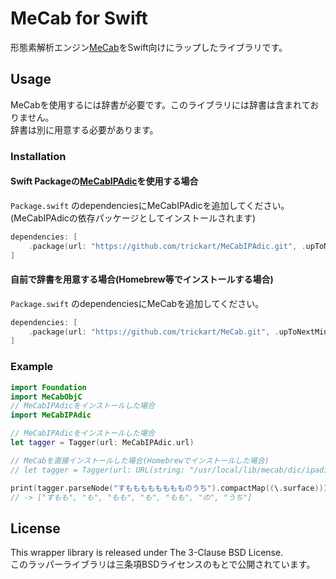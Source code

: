 # MeCab for Swift

形態素解析エンジン[MeCab](https://taku910.github.io/mecab/)をSwift向けにラップしたライブラリです。

## Usage
MeCabを使用するには辞書が必要です。このライブラリには辞書は含まれておりません。  
辞書は別に用意する必要があります。  

### Installation
#### Swift Packageの[MeCabIPAdic](https://github.com/trickart/MeCabIPAdic)を使用する場合
`Package.swift` のdependenciesにMeCabIPAdicを追加してください。  
(MeCabIPAdicの依存パッケージとしてインストールされます)  
``` swift:Package.swift
dependencies: [
    .package(url: "https://github.com/trickart/MeCabIPAdic.git", .upToNextMinor(from: "270.20070801.2"))
]
```

#### 自前で辞書を用意する場合(Homebrew等でインストールする場合)
`Package.swift` のdependenciesにMeCabを追加してください。
``` swift:Package.swift
dependencies: [
    .package(url: "https://github.com/trickart/MeCab.git", .upToNextMinor(from: "0.0.2"))
]
```

### Example
``` swift:example.swift
import Foundation
import MeCabObjC
// MeCabIPAdicをインストールした場合
import MeCabIPAdic

// MeCabIPAdicをインストールした場合
let tagger = Tagger(url: MeCabIPAdic.url)

// MeCabを直接インストールした場合(Homebrewでインストールした場合)
// let tagger = Tagger(url: URL(string: "/usr/local/lib/mecab/dic/ipadic")!)

print(tagger.parseNode("すもももももももものうち").compactMap((\.surface)))
// -> ["すもも", "も", "もも", "も", "もも", "の", "うち"]
```

## License
This wrapper library is released under The 3-Clause BSD License.  
このラッパーライブラリは三条項BSDライセンスのもとで公開されています。  
